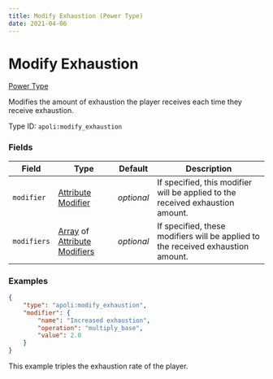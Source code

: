 ```yaml
---
title: Modify Exhaustion (Power Type)
date: 2021-04-06
---
```


# Modify Exhaustion

[Power Type](../power_types.md)

Modifies the amount of exhaustion the player receives each time they receive exhaustion.

Type ID: `apoli:modify_exhaustion`


### Fields

Field  | Type | Default | Description
-------|------|---------|-------------
`modifier` | [Attribute Modifier](../data_types/attribute_modifier.md) | _optional_ | If specified, this modifier will be applied to the received exhaustion amount.
`modifiers` | [Array](../data_types/array.md) of [Attribute Modifiers](../data_types/attribute_modifier.md) | _optional_ | If specified, these modifiers will be applied to the received exhaustion amount.



### Examples

```json
{
    "type": "apoli:modify_exhaustion",
    "modifier": {
        "name": "Increased exhaustion",
        "operation": "multiply_base",
        "value": 2.0
    }
}
```

This example triples the exhaustion rate of the player.

